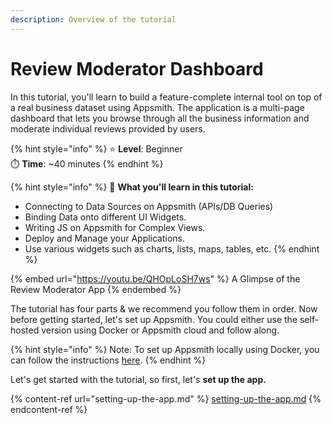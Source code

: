 ```yaml
---
description: Overview of the tutorial
---
```


# Review Moderator Dashboard

In this tutorial, you'll learn to build a feature-complete internal tool on top of a real business dataset using Appsmith. The application is a multi-page dashboard that lets you browse through all the business information and moderate individual reviews provided by users.

{% hint style="info" %}
⭐ **Level**: Beginner\
⏱️ **Time**: \~40 minutes
{% endhint %}

{% hint style="info" %}
🙌 **What you'll learn in this tutorial:**

* Connecting to Data Sources on Appsmith (APIs/DB Queries)
* Binding Data onto different UI Widgets.
* Writing JS on Appsmith for Complex Views.
* Deploy and Manage your Applications.
* Use various widgets such as charts, lists, maps, tables, etc.
{% endhint %}

{% embed url="https://youtu.be/QHOpLoSH7ws" %}
A Glimpse of the Review Moderator App
{% endembed %}

The tutorial has four parts & we recommend you follow them in order. Now before getting started, let's set up Appsmith. You could either use the self-hosted version using Docker or Appsmith cloud and follow along.

{% hint style="info" %}
Note: To set up Appsmith locally using Docker, you can follow the instructions [here](../../../getting-started/setup/installation-guides/docker/).
{% endhint %}

Let's get started with the tutorial, so first, let's **set up the app.**

{% content-ref url="setting-up-the-app.md" %}
[setting-up-the-app.md](setting-up-the-app.md)
{% endcontent-ref %}
